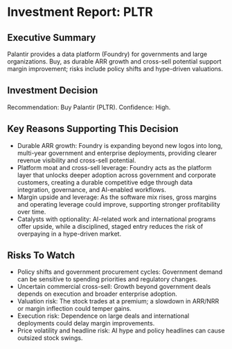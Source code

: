 # Investment Report: PLTR
## Executive Summary
Palantir provides a data platform (Foundry) for governments and large organizations. Buy, as durable ARR growth and cross-sell potential support margin improvement; risks include policy shifts and hype-driven valuations.

## Investment Decision
Recommendation: Buy Palantir (PLTR). Confidence: High.

## Key Reasons Supporting This Decision
- Durable ARR growth: Foundry is expanding beyond new logos into long, multi-year government and enterprise deployments, providing clearer revenue visibility and cross-sell potential.
- Platform moat and cross-sell leverage: Foundry acts as the platform layer that unlocks deeper adoption across government and corporate customers, creating a durable competitive edge through data integration, governance, and AI-enabled workflows.
- Margin upside and leverage: As the software mix rises, gross margins and operating leverage could improve, supporting stronger profitability over time.
- Catalysts with optionality: AI-related work and international programs offer upside, while a disciplined, staged entry reduces the risk of overpaying in a hype-driven market.

## Risks To Watch
- Policy shifts and government procurement cycles: Government demand can be sensitive to spending priorities and regulatory changes.
- Uncertain commercial cross-sell: Growth beyond government deals depends on execution and broader enterprise adoption.
- Valuation risk: The stock trades at a premium; a slowdown in ARR/NRR or margin inflection could temper gains.
- Execution risk: Dependence on large deals and international deployments could delay margin improvements.
- Price volatility and headline risk: AI hype and policy headlines can cause outsized stock swings.